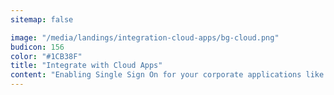 ```yaml
---
sitemap: false

image: "/media/landings/integration-cloud-apps/bg-cloud.png"
budicon: 156
color: "#1CB38F"
title: "Integrate with Cloud Apps"
content: "Enabling Single Sign On for your corporate applications like Salesforce, Dropbox, Box, [Name all] and much much more!, is just one-click away. Dont’ see it on the list of our pre-integrated apps? We also support the main industry standards such as SAML, WS-Fed and OAuth 2.0 so you can hook any third-party applications you need."
---
```

